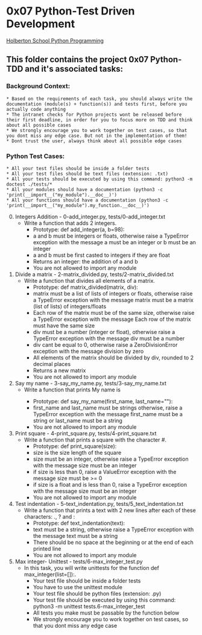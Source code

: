 # 0x07 Python-Test Driven Development

[Holberton School Python Programming](https://github.com/Jilroge7/holbertonschool-higher_level_programming.git)

## This folder contains the project 0x07 Python-TDD and it's associated tasks:
### Background Context:
	* Based on the requirements of each task, you should always write the documentation (module(s) + function(s)) and tests first, before you actually code anything
	* The intranet checks for Python projects wont be released before their first deadline, in order for you to focus more on TDD and think about all possible cases
	* We strongly encourage you to work together on test cases, so that you dont miss any edge case. But not in the implementation of them!
	* Dont trust the user, always think about all possible edge cases
### Python Test Cases:
	* All your test files should be inside a folder tests
	* All your test files should be text files (extension: .txt)
	* All your tests should be executed by using this command: python3 -m doctest ./tests/*
	* All your modules should have a documentation (python3 -c 'print(__import__("my_module").__doc__)')
	* All your functions should have a documentation (python3 -c 'print(__import__("my_module").my_function.__doc__)')
0. Integers Addition - 0-add_integer.py, tests/0-add_integer.txt
	* Write a function that adds 2 integers. 
		* Prototype: def add_integer(a, b=98):
		* a and b must be integers or floats, otherwise raise a TypeError exception with the message a must be an integer or b must be an integer
		* a and b must be first casted to integers if they are float
		* Returns an integer: the addition of a and b
		* You are not allowed to import any module
1. Divide a matrix - 2-matrix_divided.py, tests/2-matrix_divided.txt
	* Write a function that divides all elements of a matrix.
		* Prototype: def matrix_divided(matrix, div):
		* matrix must be a list of lists of integers or floats, otherwise raise a TypeError exception with the message matrix must be a matrix (list of lists) of integers/floats
		* Each row of the matrix must be of the same size, otherwise raise a TypeError exception with the message Each row of the matrix must have the same size
		* div must be a number (integer or float), otherwise raise a TypeError exception with the message div must be a number
		* div cant be equal to 0, otherwise raise a ZeroDivisionError exception with the message division by zero
		* All elements of the matrix should be divided by div, rounded to 2 decimal places
		* Returns a new matrix
		* You are not allowed to import any module
2. Say my name - 3-say_my_name.py, tests/3-say_my_name.txt
	* Write a function that prints My name is <first name> <last name>
		* Prototype: def say_my_name(first_name, last_name=""):
		* first_name and last_name must be strings otherwise, raise a TypeError exception with the message first_name must be a string or last_name must be a string
		* You are not allowed to import any module
3. Print square - 4-print_square.py, tests/4-print_square.txt
	* Write a function that prints a square with the character #.
		* Prototype: def print_square(size):
		* size is the size length of the square
		* size must be an integer, otherwise raise a TypeError exception with the message size must be an integer
		* if size is less than 0, raise a ValueError exception with the message size must be >= 0
		* if size is a float and is less than 0, raise a TypeError exception with the message size must be an integer
		* You are not allowed to import any module
4. Test indentation - 5-text_indentation.py, tests/5_text_indentation.txt
	* Write a function that prints a text with 2 new lines after each of these characters: ., ? and :
		* Prototype: def text_indentation(text):
		* text must be a string, otherwise raise a TypeError exception with the message text must be a string
		* There should be no space at the beginning or at the end of each printed line
		* You are not allowed to import any module
5. Max integer- Unittest - tests/6-max_integer_test.py
	* In this task, you will write unittests for the function def max_integer(list=[]):.
		* Your test file should be inside a folder tests
		* You have to use the unittest module
		* Your test file should be python files (extension: .py)
		* Your test file should be executed by using this command: python3 -m unittest tests.6-max_integer_test
		* All tests you make must be passable by the function below
		* We strongly encourage you to work together on test cases, so that you dont miss any edge case

